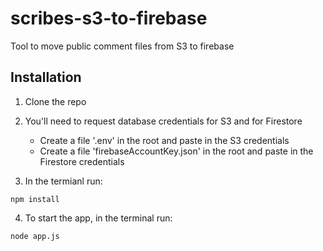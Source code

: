 # scribes-s3-to-firebase
Tool to move public comment files from S3 to firebase

## Installation
1. Clone the repo

2. You'll need to request database credentials for S3 and for Firestore
    * Create a file '.env' in the root and paste in the S3 credentials
    * Create a file 'firebaseAccountKey.json' in the root and paste in the Firestore credentials

3. In the termianl run:
```
npm install
```
4. To start the app, in the terminal run:
```
node app.js 
```
